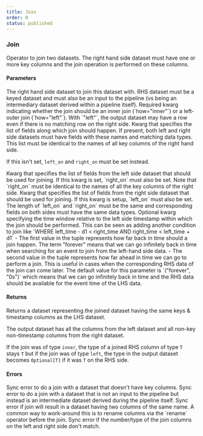 ```yaml
---
title: Join
order: 0
status: published
---
```


### Join

<Divider>
<LeftSection>
Operator to join two datasets. The right hand side dataset must have 
one or more key columns and the join operation is performed on these columns.

#### Parameters

<Expandable title="dataset" type="Dataset">
The right hand side dataset to join this dataset with. RHS dataset
must be a keyed dataset and must also be an input to the pipeline (vs being an 
intermediary dataset derived within a pipeline itself).
</Expandable>

<Expandable title="how" type='"inner" | "left"'>
Required kwarg indicating whether the join should be an inner join (`how="inner"`)
or a left-outer join (`how="left"`). With `"left"`, the output dataset may have
a row even if there is no matching row on the right side. 
</Expandable>


<Expandable title="on" type="Optional[List[str]]" defaultVal="None">
Kwarg that specifies the list of fields along which join should happen. If present,
both left and right side datasets must have fields with these names and matching
data types. This list must be identical to the names of all key columns of the 
right hand side. 

If this isn't set, `left_on` and `right_on` must be set instead.
</Expandable>

<Expandable title="left_on" type="Optional[List[str]]" defaultVal="None">
Kwarg that specifies the list of fields from the left side dataset that should be
used for joining. If this kwarg is set, `right_on` must also be set. Note that
`right_on` must be identical to the names of all the key columns of the right side.
</Expandable>

<Expandable title="right_on" type="Optional[List[str]]" defaultVal="None">
Kwarg that specifies the list of fields from the right side dataset that should be
used for joining. If this kwarg is setup, `left_on` must also be set. The length
of `left_on` and `right_on` must be the same and corresponding fields on both 
sides must have the same data types.
</Expandable>

<Expandable title="within" type="Tuple[Duration, Duration]" defaultVal='("forever", "0s")'>
Optional kwarg specifying the time window relative to the left side timestamp 
within which the join should be performed. This can be seen as adding another
condition to join like `WHERE left_time - d1 < right_time AND right_time < left_time + d1`
- The first value in the tuple represents how far back in time should a join
   happen. The term "forever" means that we can go infinitely back in time 
   when searching for an event to join from the left-hand side data.
- The second value in the tuple represents how far ahead in time we can go to 
   perform a join. This is useful in cases when the corresponding RHS data of 
   the join can come later. The default value for this parameter is `("forever", 
   "0s")` which means that we can go infinitely back in time and the RHS data 
   should be available for the event time of the LHS data.
</Expandable>

#### Returns
<Expandable type="Dataset">
Returns a dataset representing the joined dataset having the same keys & timestamp
columns as the LHS dataset. 

The output dataset has all the columns from the left dataset and all non-key 
non-timestamp columns from the right dataset.

If the join was of type `inner`, the type of a joined
RHS column of type `T` stays `T` but if the join was of type `left`, the type in
the output dataset becomes `Optional[T]` if it was `T` on the RHS side.
</Expandable>

#### Errors
<Expandable title="Join with non-key dataset on the right side">
Sync error to do a join with a dataset that doesn't have key columns.
</Expandable>

<Expandable title="Join with intermediate dataset">
Sync error to do a join with a dataset that is not an input to the pipeline but
instead is an intermediate dataset derived during the pipeline itself.
</Expandable>

<Expandable title="Post-join column name conflict">
Sync error if join will result in a dataset having two columns of the same name. 
A common way to work-around this is to rename columns via the `rename` operator
before the join.
</Expandable>

<Expandable title="Mismatch in columns to be joined">
Sync error if the number/type of the join columns on the left and right side
don't match.
</Expandable>

</LeftSection>

<RightSection>
<pre snippet="api-reference/operators/join#basic" status="success"
   message="Inner join on 'merchant'">
</pre>
</RightSection>


</Divider>
